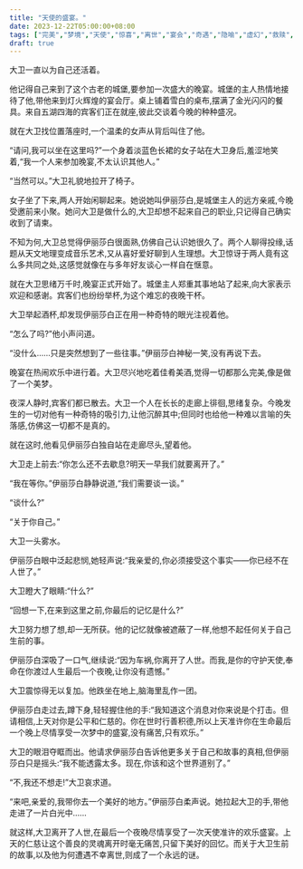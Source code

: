 ```yaml
---
title: "天使的盛宴。"
date: 2023-12-22T05:00:00+08:00
tags: ["完美","梦境","天使","惊喜","离世","宴会","奇遇","隐喻","虚幻","救赎", "Claude"]
draft: true
--- 
```


大卫一直以为自己还活着。

他记得自己来到了这个古老的城堡,要参加一次盛大的晚宴。城堡的主人热情地接待了他,带他来到灯火辉煌的宴会厅。桌上铺着雪白的桌布,摆满了金光闪闪的餐具。来自五湖四海的宾客们正在就座,彼此交谈着今晚的种种盛况。

就在大卫找位置落座时,一个温柔的女声从背后叫住了他。

“请问,我可以坐在这里吗?”一个身着淡蓝色长裙的女子站在大卫身后,羞涩地笑着,“我一个人来参加晚宴,不太认识其他人。”

“当然可以。”大卫礼貌地拉开了椅子。

女子坐了下来,两人开始闲聊起来。她说她叫伊丽莎白,是城堡主人的远方亲戚,今晚受邀前来小聚。她问大卫是做什么的,大卫却想不起来自己的职业,只记得自己确实收到了请柬。

不知为何,大卫总觉得伊丽莎白很面熟,仿佛自己认识她很久了。两个人聊得投缘,话题从天文地理变成音乐艺术,又从喜好爱好聊到人生理想。大卫惊讶于两人竟有这么多共同之处,这感觉就像在与多年好友谈心一样自在惬意。

就在大卫思绪万千时,晚宴正式开始了。城堡主人郑重其事地站了起来,向大家表示欢迎和感谢。宾客们也纷纷举杯,为这个难忘的夜晚干杯。

大卫举起酒杯,却发现伊丽莎白正在用一种奇特的眼光注视着他。

“怎么了吗?”他小声问道。

“没什么......只是突然想到了一些往事。”伊丽莎白神秘一笑,没有再说下去。

晚宴在热闹欢乐中进行着。大卫尽兴地吃着佳肴美酒,觉得一切都那么完美,像是做了一个美梦。

夜深人静时,宾客们都已散去。大卫一个人在长长的走廊上徘徊,思绪复杂。今晚发生的一切对他有一种奇特的吸引力,让他沉醉其中;但同时也给他一种难以言喻的失落感,仿佛这一切都不是真的。

就在这时,他看见伊丽莎白独自站在走廊尽头,望着他。

大卫走上前去:“你怎么还不去歇息?明天一早我们就要离开了。”

“我在等你。”伊丽莎白静静说道,“我们需要谈一谈。”

“谈什么?”

“关于你自己。”

大卫一头雾水。

伊丽莎白眼中泛起悲悯,她轻声说:“我亲爱的,你必须接受这个事实——你已经不在人世了。”

大卫瞪大了眼睛:“什么?”

“回想一下,在来到这里之前,你最后的记忆是什么?”

大卫努力想了想,却一无所获。他的记忆就像被遮蔽了一样,他想不起任何关于自己生前的事。

伊丽莎白深吸了一口气,继续说:“因为车祸,你离开了人世。而我,是你的守护天使,奉命在你渡过人生最后一个夜晚,让你没有遗憾。”

大卫震惊得无以复加。他跌坐在地上,脑海里乱作一团。

伊丽莎白走过去,蹲下身,轻轻握住他的手:“我知道这个消息对你来说是个打击。但请相信,上天对你是公平和仁慈的。你在世时行善积德,所以上天准许你在生命最后一个晚上尽情享受一次梦中的盛宴,没有痛苦,只有欢乐。”

大卫的眼泪夺眶而出。他请求伊丽莎白告诉他更多关于自己和故事的真相,但伊丽莎白只是摇头:“我不能透露太多。现在,你该和这个世界道别了。”

“不,我还不想走!”大卫哀求道。

“来吧,亲爱的,我带你去一个美好的地方。”伊丽莎白柔声说。她拉起大卫的手,带他走进了一片白光中......

就这样,大卫离开了人世,在最后一个夜晚尽情享受了一次天使准许的欢乐盛宴。上天的仁慈让这个善良的灵魂离开时毫无痛苦,只留下美好的回忆。而关于大卫生前的故事,以及他为何遭遇不幸离世,则成了一个永远的谜。